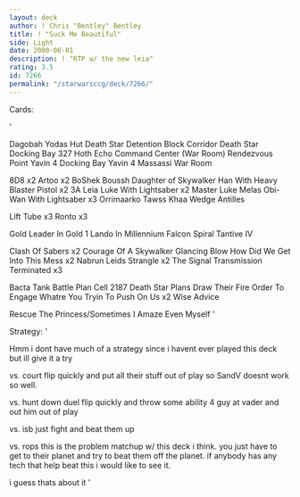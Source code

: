 ```yaml
---
layout: deck
author: ! Chris "Bentley" Bentley
title: ! "Suck Me Beautiful"
side: Light
date: 2000-06-01
description: ! "RTP w/ the new leia"
rating: 3.5
id: 7266
permalink: "/starwarsccg/deck/7266/"
---
```

Cards: 

'

Dagobah Yodas Hut
Death Star Detention Block Corridor
Death Star Docking Bay 327
Hoth Echo Command Center (War Room)
Rendezvous Point
Yavin 4 Docking Bay
Yavin 4 Massassi War Room

8D8  x2
Artoo  x2
BoShek
Boussh
Daughter of Skywalker
Han With Heavy Blaster Pistol  x2
3A Leia
Luke With Lightsaber  x2
Master Luke
Melas
Obi-Wan With Lightsaber  x3
Orrimaarko
Tawss Khaa
Wedge Antilles

Lift Tube  x3
Ronto  x3

Gold Leader In Gold 1
Lando In Millennium Falcon
Spiral
Tantive IV

Clash Of Sabers  x2
Courage Of A Skywalker
Glancing Blow
How Did We Get Into This Mess  x2
Nabrun Leids
Strangle  x2
The Signal
Transmission Terminated  x3

Bacta Tank
Battle Plan
Cell 2187
Death Star Plans
Draw Their Fire
Order To Engage
Whatre You Tryin To Push On Us	x2
Wise Advice

Rescue The Princess/Sometimes I Amaze Even Myself
'

Strategy: '

Hmm i dont have much of a strategy since i havent ever played this deck but ill give it a try

vs. court flip quickly and put all their stuff out of play so SandV doesnt work so well.

vs. hunt down duel flip quickly and throw some ability 4 guy at vader and out him out of play

vs. isb just fight and beat them up

vs. rops this is the problem matchup w/ this deck i think. you just have to get to their planet and try to beat them off the planet. if anybody has any tech that help beat this i would like to see it.

i guess thats about it '
